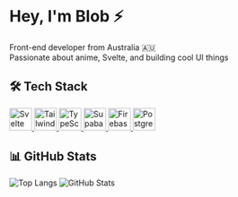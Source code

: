 # Hey, I'm Blob ⚡

Front-end developer from Australia 🇦🇺  
Passionate about anime, Svelte, and building cool UI things

## 🛠 Tech Stack

<p align="left">
  <a href="https://svelte.dev" target="_blank" rel="noopener noreferrer">
    <img src="https://skillicons.dev/icons?i=svelte&theme=dark" alt="Svelte" height="40" style="display: inline-block;" />
  </a>
  <a href="https://tailwindcss.com" target="_blank" rel="noopener noreferrer">
    <img src="https://skillicons.dev/icons?i=tailwind&theme=dark" alt="TailwindCSS" height="40" style="display: inline-block;" />
  </a>
  <a href="https://www.typescriptlang.org" target="_blank" rel="noopener noreferrer">
    <img src="https://skillicons.dev/icons?i=typescript&theme=dark" alt="TypeScript" height="40" style="display: inline-block;" />
  </a>
  <a href="https://supabase.com" target="_blank" rel="noopener noreferrer">
    <img src="https://skillicons.dev/icons?i=supabase&theme=dark" alt="Supabase" height="40" style="display: inline-block;" />
  </a>
  <a href="https://firebase.google.com" target="_blank" rel="noopener noreferrer">
    <img src="https://skillicons.dev/icons?i=firebase&theme=dark" alt="Firebase" height="40" style="display: inline-block;" />
  </a>
  <a href="https://www.postgresql.org" target="_blank" rel="noopener noreferrer">
    <img src="https://skillicons.dev/icons?i=postgresql&theme=dark" alt="PostgreSQL" height="40" style="display: inline-block;" />
  </a>
</p>



## 📊 GitHub Stats

![Top Langs](https://github-readme-stats.vercel.app/api/top-langs/?username=mooshieblob1&layout=compact&theme=dark&hide=html,css)
![GitHub Stats](https://github-readme-stats.vercel.app/api?username=mooshieblob1&show_icons=true&theme=dark)
